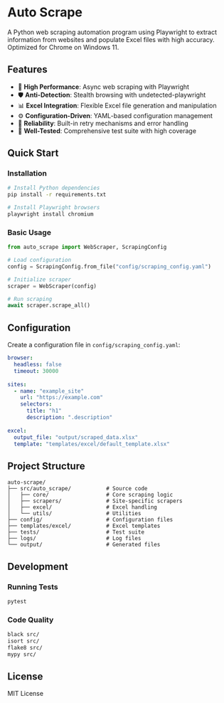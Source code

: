 # Auto Scrape

A Python web scraping automation program using Playwright to extract information from websites and populate Excel files with high accuracy. Optimized for Chrome on Windows 11.

## Features

- 🚀 **High Performance**: Async web scraping with Playwright
- 🛡️ **Anti-Detection**: Stealth browsing with undetected-playwright
- 📊 **Excel Integration**: Flexible Excel file generation and manipulation
- ⚙️ **Configuration-Driven**: YAML-based configuration management
- 🔄 **Reliability**: Built-in retry mechanisms and error handling
- 🧪 **Well-Tested**: Comprehensive test suite with high coverage

## Quick Start

### Installation

```bash
# Install Python dependencies
pip install -r requirements.txt

# Install Playwright browsers
playwright install chromium
```

### Basic Usage

```python
from auto_scrape import WebScraper, ScrapingConfig

# Load configuration
config = ScrapingConfig.from_file("config/scraping_config.yaml")

# Initialize scraper
scraper = WebScraper(config)

# Run scraping
await scraper.scrape_all()
```

## Configuration

Create a configuration file in `config/scraping_config.yaml`:

```yaml
browser:
  headless: false
  timeout: 30000
  
sites:
  - name: "example_site"
    url: "https://example.com"
    selectors:
      title: "h1"
      description: ".description"
    
excel:
  output_file: "output/scraped_data.xlsx"
  template: "templates/excel/default_template.xlsx"
```

## Project Structure

```
auto-scrape/
├── src/auto_scrape/           # Source code
│   ├── core/                  # Core scraping logic
│   ├── scrapers/              # Site-specific scrapers
│   ├── excel/                 # Excel handling
│   └── utils/                 # Utilities
├── config/                    # Configuration files
├── templates/excel/           # Excel templates
├── tests/                     # Test suite
├── logs/                      # Log files
└── output/                    # Generated files
```

## Development

### Running Tests

```bash
pytest
```

### Code Quality

```bash
black src/
isort src/
flake8 src/
mypy src/
```

## License

MIT License